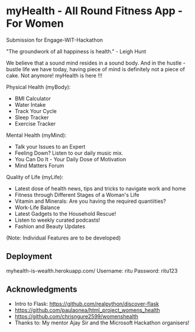 # myHealth - All Round Fitness App - For Women
Submission for Engage-WIT-Hackathon

"The groundwork of all happiness is health." - Leigh Hunt


We believe that a sound mind resides in a sound body. And in the hustle - bustle life we have today, having piece of mind is definitely not a piece of cake. 
Not anymore! myHealth is here !!!

Physical Health (myBody):
* BMI Calculator
* Water Intake
* Track Your Cycle
* Sleep Tracker
* Exercise Tracker
  
Mental Health (myMind):
* Talk your Issues to an Expert
* Feeling Down? Listen to our daily music mix.
* You Can Do It - Your Daily Dose of Motivation
* Mind Matters Forum
 
Quality of Life (myLife):
* Latest dose of health news, tips and tricks to navigate work and home
* Fitness through Different Stages of a Woman's Life
* Vitamin and Minerals: Are you having the required quantiities?
* Work-Life Balance
* Latest Gadgets to the Household Rescue!
* Listen to weekly curated podcasts!
* Fashion and Beauty Updates

(Note: Individual Features are to be developed)

## Deployment
myhealth-is-wealth.herokuapp.com/
Username: ritu
Password: ritu123

## Acknowledgments
* Intro to Flask: https://github.com/realpython/discover-flask
* https://github.com/paulaonea/html_project_womens_health
* https://github.com/chrisngure2599/womenshealth
* Thanks to: My mentor Ajay Sir and the Microsoft Hackathon organisers!

